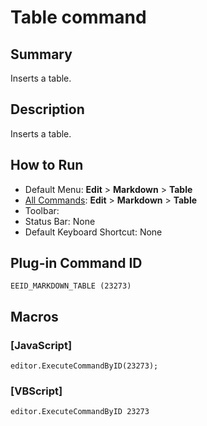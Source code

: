 # Table command

## Summary

Inserts a table.

## Description

Inserts a table.

## How to Run

- Default Menu: **Edit** \> **Markdown** \> **Table**
- [All Commands](../tools/all_commands): **Edit** \> **Markdown** \> **Table**
- Toolbar: 
- Status Bar: None
- Default Keyboard Shortcut: None

## Plug-in Command ID

```
EEID_MARKDOWN_TABLE (23273)```

## Macros

### \[JavaScript\]

```
editor.ExecuteCommandByID(23273);
```

### \[VBScript\]

```
editor.ExecuteCommandByID 23273
```
